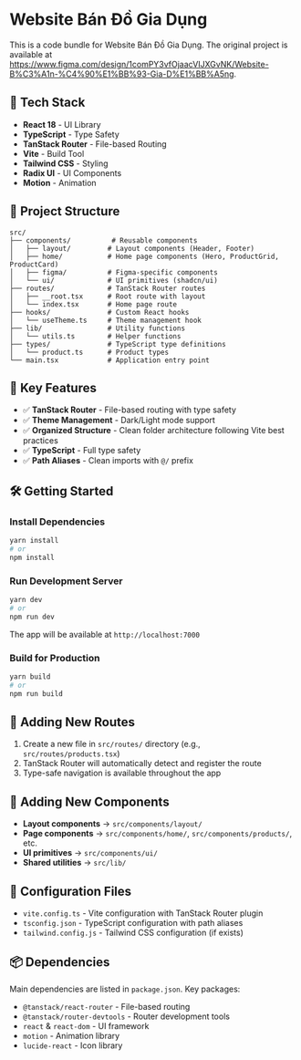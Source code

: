 # Website Bán Đồ Gia Dụng

This is a code bundle for Website Bán Đồ Gia Dụng. The original project is available at https://www.figma.com/design/1comPY3vfOjaacVIJXGvNK/Website-B%C3%A1n-%C4%90%E1%BB%93-Gia-D%E1%BB%A5ng.

## 🚀 Tech Stack

- **React 18** - UI Library
- **TypeScript** - Type Safety
- **TanStack Router** - File-based Routing
- **Vite** - Build Tool
- **Tailwind CSS** - Styling
- **Radix UI** - UI Components
- **Motion** - Animation

## 📁 Project Structure

```
src/
├── components/          # Reusable components
│   ├── layout/         # Layout components (Header, Footer)
│   ├── home/           # Home page components (Hero, ProductGrid, ProductCard)
│   ├── figma/          # Figma-specific components
│   └── ui/             # UI primitives (shadcn/ui)
├── routes/             # TanStack Router routes
│   ├── __root.tsx      # Root route with layout
│   └── index.tsx       # Home page route
├── hooks/              # Custom React hooks
│   └── useTheme.ts     # Theme management hook
├── lib/                # Utility functions
│   └── utils.ts        # Helper functions
├── types/              # TypeScript type definitions
│   └── product.ts      # Product types
└── main.tsx            # Application entry point
```

## 🎯 Key Features

- ✅ **TanStack Router** - File-based routing with type safety
- ✅ **Theme Management** - Dark/Light mode support
- ✅ **Organized Structure** - Clean folder architecture following Vite best practices
- ✅ **TypeScript** - Full type safety
- ✅ **Path Aliases** - Clean imports with `@/` prefix

## 🛠️ Getting Started

### Install Dependencies

```bash
yarn install
# or
npm install
```

### Run Development Server

```bash
yarn dev
# or
npm run dev
```

The app will be available at `http://localhost:7000`

### Build for Production

```bash
yarn build
# or
npm run build
```

## 📝 Adding New Routes

1. Create a new file in `src/routes/` directory (e.g., `src/routes/products.tsx`)
2. TanStack Router will automatically detect and register the route
3. Type-safe navigation is available throughout the app

## 🎨 Adding New Components

- **Layout components** → `src/components/layout/`
- **Page components** → `src/components/home/`, `src/components/products/`, etc.
- **UI primitives** → `src/components/ui/`
- **Shared utilities** → `src/lib/`

## 🔧 Configuration Files

- `vite.config.ts` - Vite configuration with TanStack Router plugin
- `tsconfig.json` - TypeScript configuration with path aliases
- `tailwind.config.js` - Tailwind CSS configuration (if exists)

## 📦 Dependencies

Main dependencies are listed in `package.json`. Key packages:

- `@tanstack/react-router` - File-based routing
- `@tanstack/router-devtools` - Router development tools
- `react` & `react-dom` - UI framework
- `motion` - Animation library
- `lucide-react` - Icon library

